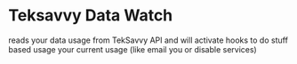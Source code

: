 # Teksavvy Data Watch
reads your data usage from TekSavvy API and will activate hooks to do stuff based usage your current usage (like email you or disable services)

